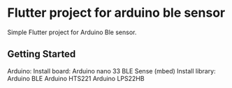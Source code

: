 # Flutter project for arduino ble sensor

Simple Flutter project for Arduino Ble sensor.

## Getting Started

Arduino:
Install board:
  Arduino nano 33 BLE Sense (mbed)
Install library:
  Arduino BLE
  Arduino HTS221
  Arduino LPS22HB
  
